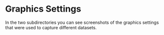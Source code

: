 # Graphics Settings

In the two subdirectories you can see screenshots of the graphics settings that were used to capture different datasets.